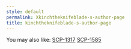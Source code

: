 ```yaml
---
style: default
permalink: Xkinchtheknifeblade-s-author-page
title: kinchtheknifeblade-s-author-page
---
```

You may also like:
[SCP-1317](http://scp-wiki.net/scp-1317)
[SCP-1585](http://scp-wiki.net/scp-1585)